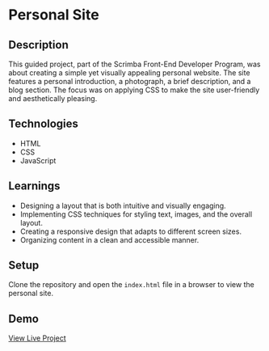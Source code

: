 # Personal Site

## Description
This guided project, part of the Scrimba Front-End Developer Program, was about creating a simple yet visually appealing personal website. The site features a personal introduction, a photograph, a brief description, and a blog section. The focus was on applying CSS to make the site user-friendly and aesthetically pleasing.

## Technologies
- HTML
- CSS
- JavaScript

## Learnings
- Designing a layout that is both intuitive and visually engaging.
- Implementing CSS techniques for styling text, images, and the overall layout.
- Creating a responsive design that adapts to different screen sizes.
- Organizing content in a clean and accessible manner.

## Setup
Clone the repository and open the `index.html` file in a browser to view the personal site.

## Demo
[View Live Project](#)

